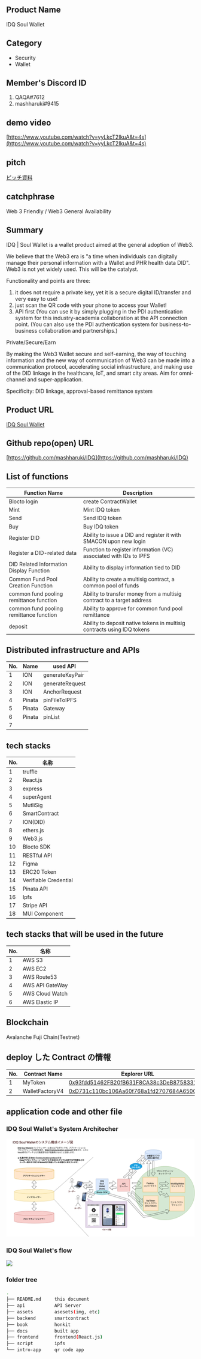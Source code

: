 ## Product Name

IDQ Soul Wallet

## Category

- Security
- Wallet

## Member's Discord ID

1. QAQA#7612
2. mashharuki#9415

## demo video

[https://www.youtube.com/watch?v=yyLkcT2IkuA&t=4s](https://www.youtube.com/watch?v=yyLkcT2IkuA&t=4s)

## pitch

[ピッチ資料](https://github.com/mashharuki/IDQ/blob/main/assets/pitch/pitch.md)

## catchphrase

Web 3 Friendly / Web3 General Availability

## Summary

IDQ | Soul Wallet is a wallet product aimed at the general adoption of Web3.

We believe that the Web3 era is "a time when individuals can digitally manage their personal information with a Wallet and PHR health data DID".  
Web3 is not yet widely used. This will be the catalyst.  

Functionality and points are three:   
1.   it does not require a private key, yet it is a secure digital ID/transfer and very easy to use!
2. just scan the QR code with your phone to access your Wallet!
3. API first (You can use it by simply plugging in the PDI authentication system for this industry-academia collaboration at the API connection point. (You can also use the PDI authentication system for business-to-business collaboration and partnerships.)

Private/Secure/Earn  

By making the Web3 Wallet secure and self-earning, the way of touching information and the new way of communication of Web3 can be made into a communication protocol, accelerating social infrastructure, and making use of the DID linkage in the healthcare, IoT, and smart city areas.
Aim for omni-channel and super-application.  

Specificity: DID linkage, approval-based remittance system

## Product URL

[IDQ Soul Wallet](https://idq.vercel.app/)

## Github repo(open) URL

[https://github.com/mashharuki/IDQ](https://github.com/mashharuki/IDQ)

## List of functions

| Function Name                 |Description  |
| ------------------------ | --------------------------------------------------------------------------------- |
| Blocto login     | create ContractWallet                            |
| Mint   | Mint IDQ token                                                     |
| Send   | Send IDQ token                                                  |
| Buy   | Buy IDQ token                                                    |
| Register DID        | Ability to issue a DID and register it with SMACON upon new login  |
| Register a DID-related data | Function to register information (VC) associated with IDs to IPFS |
| DID Related Information Display Function    | Ability to display information tied to DID|
| Common Fund Pool Creation Function   |Ability to create a multisig contract, a common pool of funds |
| common fund pooling remittance function| Ability to transfer money from a multisig contract to a target address |
| common fund pooling remittance function   | Ability to approve for common fund pool remittance|
| deposit          | Ability to deposit native tokens in multisig contracts using IDQ tokens|

## Distributed infrastructure and APIs

| No. | Name   | used API    |
| --- | ------ | --------------- |
| 1   | ION    | generateKeyPair |
| 2   | ION    | generateRequest |
| 3   | ION    | AnchorRequest   |
| 4   | Pinata | pinFileToIPFS   |
| 5   | Pinata | Gateway         |
| 6   | Pinata | pinList         |
| 7   |        |                 |

## tech stacks

| No. | 名称                  | 
| --- | --------------------- | 
| 1   | truffle               | 
| 2   | React.js              | 
| 3   | express               | 
| 4   | superAgent            | 
| 5   | MutliSig              | 
| 6   | SmartContract         | 
| 7   | ION(DID)              | 
| 8   | ethers.js             | 
| 9   | Web3.js               | 
| 10  | Blocto SDK            | 
| 11  | RESTful API           | 
| 12  | Figma                 | 
| 13  | ERC20 Token           | 
| 14  | Verifiable Credential | 
| 15  | Pinata API            | 
| 16  | Ipfs                  | 
| 17  | Stripe API            | 
| 18  | MUI Component         | 

## tech stacks that will be used in the future

| No. | 名称            |
| --- | --------------- |
| 1   | AWS S3          |
| 2   | AWS EC2         |
| 3   | AWS Route53     |
| 4   | AWS API GateWay |
| 5   | AWS Cloud Watch |
| 6   | AWS Elastic IP  |

## Blockchain

Avalanche Fuji Chain(Testnet)

## deploy した Contract の情報

| No. | Contract Name  | Explorer URL                                                                                                                    |
| --- | --------------- | ---------------------------------------------------------------------------------------------------------------------------------- |
| 1   | MyToken         | [0x93fdd51462FB20fB631F8CA38c3DeB87583311Ea](https://testnet.snowtrace.io/address/0x93fdd51462FB20fB631F8CA38c3DeB87583311Ea#code) |
| 2   | WalletFactoryV4 | [0xD731c110bc106Aa60f768a1fd2707684A650Cc02](https://testnet.snowtrace.io/address/0xD731c110bc106Aa60f768a1fd2707684A650Cc02#code) |

## application code and other file

### IDQ Soul Wallet's System Architecher

<img src="./assets/img/IDQ-システム構成図.drawio.png">

### IDQ Soul Wallet's flow

[![](https://mermaid.ink/img/pako:eNqdVVtPGkEU_iubfdJoH_RxH0ya0CY-NGnTJn3hZYWlJcJilyXEGBN3RgUV4yVWo8UqVqnWFmuplyKVH3PcBf5Fz8zAdldQm_JAdma-853v3GYm5FAirMmKnNTepTQ9pAWi6htDjQd1CX9m1Ixp0nDghUPLdmkL6Hug34BWpR5n_XujuFTfvGrmfoC1AGTOnjl18nOv1VhMM-2Zg2ZmBaxrsD6DVXLOLCC5XsGppsyEnoqPaEZrHTIThgS0iLxAzvHfu59I65oxIHbGVMOMhqJjqm5KyQFJTUptQWWgWSCH_GOuC3iQgR8_HwZyxrzQZdeLFxZhqKfc7ziQcouWHgE5wY9OfJrhvWF3QkwGeZUY1XTpLkYRofRoaEiKKBhRBugGC4rsd5ybD5yjvZADpAjkCOhXoBQd3fzOO9llJ5ep71eEUYTj04pPfqdCYShMvBXi1lgCRfL2wc31dnO3ldekUJQcVCRxyLO_aq9UwSrbmQpYmy3goAsEWuDVOQayh3Vk8skvNHK2NuylCzu37rPgyVpiAZILoAf21D5YOeHLucyCVeO9R4AsYH_W9yqNL4voFJc-Fl9UjPGEpYDUML1Ad4GuMAlss8oUkdXmlHVTK9yZkX9gwNmw5z94pUTcDETUWFJDTKO2djtBGG5gOHBPJd1TsZ92K5zddvI7rUlF6kIOrFkfNbYVjjive5XXvVzfrCDOX6CBdiXrZ8vOx3yjcOhq6N4aXVsRbwOgWxx9CRavNHokV5gkqTtZn2BrlKuYuUbRck6Jt8X6mEBFGkmNsw6zSp4O2_AG0MfCjEd1s6fXLu1gdJL_lDtxWVox1tbsxZ9-bx0N8zdrzDu_-Orz504Zr7xV0Xb_kaRjQdTDx32b5Yof9HYMlz29gxIfGC7zlk4UNl1Fsy7zkGbQRd67s0A-AV2_ZYkDwK92YSn3y3HNiKvRMD4hE4wpKJtvtbgWlBX8DKvGaFAO6pOIY_f-y3E9JCumkdL65dRYWDXbz42s8NZv7z4JR_ESdjc1vnwmHir-Xk3-AYKqR-E?type=png)](https://mermaid.live/edit#pako:eNqdVVtPGkEU_iubfdJoH_RxH0ya0CY-NGnTJn3hZYWlJcJilyXEGBN3RgUV4yVWo8UqVqnWFmuplyKVH3PcBf5Fz8zAdldQm_JAdma-853v3GYm5FAirMmKnNTepTQ9pAWi6htDjQd1CX9m1Ixp0nDghUPLdmkL6Hug34BWpR5n_XujuFTfvGrmfoC1AGTOnjl18nOv1VhMM-2Zg2ZmBaxrsD6DVXLOLCC5XsGppsyEnoqPaEZrHTIThgS0iLxAzvHfu59I65oxIHbGVMOMhqJjqm5KyQFJTUptQWWgWSCH_GOuC3iQgR8_HwZyxrzQZdeLFxZhqKfc7ziQcouWHgE5wY9OfJrhvWF3QkwGeZUY1XTpLkYRofRoaEiKKBhRBugGC4rsd5ybD5yjvZADpAjkCOhXoBQd3fzOO9llJ5ep71eEUYTj04pPfqdCYShMvBXi1lgCRfL2wc31dnO3ldekUJQcVCRxyLO_aq9UwSrbmQpYmy3goAsEWuDVOQayh3Vk8skvNHK2NuylCzu37rPgyVpiAZILoAf21D5YOeHLucyCVeO9R4AsYH_W9yqNL4voFJc-Fl9UjPGEpYDUML1Ad4GuMAlss8oUkdXmlHVTK9yZkX9gwNmw5z94pUTcDETUWFJDTKO2djtBGG5gOHBPJd1TsZ92K5zddvI7rUlF6kIOrFkfNbYVjjive5XXvVzfrCDOX6CBdiXrZ8vOx3yjcOhq6N4aXVsRbwOgWxx9CRavNHokV5gkqTtZn2BrlKuYuUbRck6Jt8X6mEBFGkmNsw6zSp4O2_AG0MfCjEd1s6fXLu1gdJL_lDtxWVox1tbsxZ9-bx0N8zdrzDu_-Orz504Zr7xV0Xb_kaRjQdTDx32b5Yof9HYMlz29gxIfGC7zlk4UNl1Fsy7zkGbQRd67s0A-AV2_ZYkDwK92YSn3y3HNiKvRMD4hE4wpKJtvtbgWlBX8DKvGaFAO6pOIY_f-y3E9JCumkdL65dRYWDXbz42s8NZv7z4JR_ESdjc1vnwmHir-Xk3-AYKqR-E)


### folder tree

```bash
.
├── README.md     this document
├── api           API Server
├── assets        asesets(img, etc)
├── backend       smartcontract
├── book          honkit
├── docs          built app
├── frontend      frontend(React.js)
├── script        ipfs
└── intro-app     qr code app
```